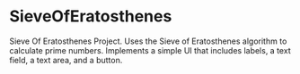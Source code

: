 # SieveOfEratosthenes
Sieve Of Eratosthenes Project.
Uses the Sieve of Eratosthenes algorithm to calculate prime numbers. Implements a simple UI that includes labels, a text field, a text area, and a button.
